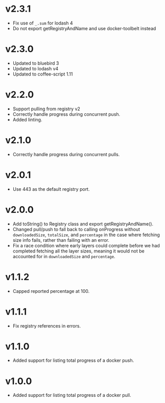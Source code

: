 # v2.3.1

* Fix use of `_.sum` for lodash 4
* Do not export getRegistryAndName and use docker-toolbelt instead

# v2.3.0

* Updated to bluebird 3
* Updated to lodash v4
* Updated to coffee-script 1.11

# v2.2.0

* Support pulling from registry v2
* Correctly handle progress during concurrent push.
* Added linting.

# v2.1.0

* Correctly handle progress during concurrent pulls.

# v2.0.1

* Use 443 as the default registry port.

# v2.0.0

* Add toString() to Registry class and export getRegistryAndName().
* Changed pull/push to fall back to calling onProgress without `downloadedSize`, `totalSize`, and `percentage` in the case where fetching size info fails, rather than failing with an error.
* Fix a race condition where early layers could complete before we had completed fetching all the layer sizes, meaning it would not be accounted for in `downloadedSize` and `percentage`.

# v1.1.2

* Capped reported percentage at 100.

# v1.1.1

* Fix registry references in errors.

# v1.1.0

* Added support for listing total progress of a docker push.

# v1.0.0

* Added support for listing total progress of a docker pull.
